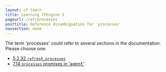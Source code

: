 ```yaml
---
layout: cf-learn
title: Learning CFEngine 3
pageurl: /ref/processes
posttitle: Reference disambiguation for 'processes'
navsection: none
---
```


The term 'processes' could refer to several sections in the documentation. Please choose one:

- [5.2.32 <code>refresh_processes</code>](https://cfengine.com/manuals/cf3-reference.html#refresh_processes-in-agent)
- [7.14 <code>processes</code> promises in &lsquo;<samp><span class="samp">agent</span></samp>&rsquo;](https://cfengine.com/manuals/cf3-reference.html#processes-in-agent-promises)
